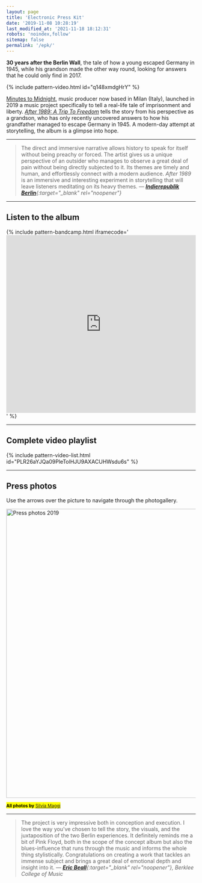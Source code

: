 ```yaml
---
layout: page
title: 'Electronic Press Kit'
date: '2019-11-08 10:28:19'
last_modified_at: '2021-11-18 18:12:31'
robots: 'noindex,follow'
sitemap: false
permalink: '/epk/'
---
```

<p class="lead"><strong>30 years after the Berlin Wall</strong>, the tale of how a young escaped Germany in 1945, while his grandson made the other way round, looking for answers that he could only find in 2017.</p>

{% include pattern-video.html id="q148xmdgHrY" %}

[Minutes to Midnight](https://minutestomidnight.co.uk/), music producer now based in Milan (Italy), launched in 2019 a music project specifically to tell a real-life tale of imprisonment and liberty. [*After 1989: A Trip To Freedom*](https://after1989.minutestomidnight.co.uk/) tells the story from his perspective as a grandson, who has only recently uncovered answers to how his grandfather managed to escape Germany in 1945. A modern-day attempt at storytelling, the album is a glimpse into hope.

---

> <span class="fs-3">The direct and immersive narrative allows history to speak for itself without being preachy or forced. The artist gives us a unique perspective of an outsider who manages to observe a great deal of pain without being directly subjected to it.  Its themes are timely and human, and effortlessly connect with a modern audience. _After 1989_ is an immersive and interesting experiment in storytelling that will leave listeners meditating on its heavy themes.</span>
> <cite>— [**Indierepublik Berlin**](https://indierepublik.com/music-reviews/review-minutes-to-midnight-after-1989-a-journey-of-choices-consequences/){:target="_blank" rel="noopener"}</cite>

---

## Listen to the album

{% include pattern-bandcamp.html iframecode='<iframe style="border: 0; width: 100%; height: 472px;" src="https://bandcamp.com/EmbeddedPlayer/album=4002304498/size=large/bgcol=ffffff/linkcol=333333/artwork=small/transparent=true/" seamless><a href="https://music.minutestomidnight.co.uk/album/after-1989-a-trip-to-freedom">After 1989: A Trip To Freedom by Minutes to Midnight</a></iframe>' %}

---

## Complete video playlist

{% include pattern-video-list.html id="PLR26aYJQa09PleTolHJU9AXACUHWsdu6s" %}

---

## Press photos

Use the arrows over the picture to navigate through the photogallery.

<div class="mt-5">
<a data-flickr-embed="true" href="https://www.flickr.com/photos/minutes2midnight/albums/72157720154705598" title="Press photos 2019"><img src="https://live.staticflickr.com/65535/50881464353_bea9fd20d6_b.jpg" width="1024" height="768" alt="Press photos 2019"></a><script async src="//embedr.flickr.com/assets/client-code.js" charset="utf-8"></script>
</div>

<p class="detached"><mark class="m2m-highlight small"><small><strong>All photos by</strong> <a href="https://silviamaggidesign.com" target="_blank" rel="noopener">Silvia Maggi</a></small></mark></p>

---

> <span class="fs-3">The project is very impressive both in conception and execution. I love the way you’ve chosen to tell the story, the visuals, and the juxtaposition of the two Berlin experiences. It definitely reminds me a bit of Pink Floyd, both in the scope of the concept album but also the blues-influence that runs through the music and informs the whole thing stylistically. Congratulations on creating a work that tackles an immense subject and brings a great deal of emotional depth and insight into it.</span>
> <cite>— [**Eric Beall**](https://online.berklee.edu/faculty/eric-beall){:target="_blank" rel="noopener"}, Berklee College of Music</cite>